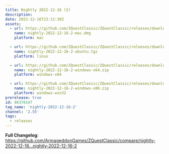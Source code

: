 ```yaml
---
title: Nightly 2022-12-16 (2)
description: 
date: 2022-12-16T23:12:30Z
assets: 
  - url: https://github.com/ZQuestClassic/ZQuestClassic/releases/download/nightly-2022-12-16-2/nightly-2022-12-16-2-mac.dmg
    name: nightly-2022-12-16-2-mac.dmg
    platform: mac

  - url: https://github.com/ZQuestClassic/ZQuestClassic/releases/download/nightly-2022-12-16-2/nightly-2022-12-16-2-ubuntu.tgz
    name: nightly-2022-12-16-2-ubuntu.tgz
    platform: linux

  - url: https://github.com/ZQuestClassic/ZQuestClassic/releases/download/nightly-2022-12-16-2/nightly-2022-12-16-2-windows-x64.zip
    name: nightly-2022-12-16-2-windows-x64.zip
    platform: windows-x64

  - url: https://github.com/ZQuestClassic/ZQuestClassic/releases/download/nightly-2022-12-16-2/nightly-2022-12-16-2-windows-x86.zip
    name: nightly-2022-12-16-2-windows-x86.zip
    platform: windows-win32
prerelease: true
id: 86378147
tag_name: 'nightly-2022-12-16-2'
channel: '2.55'
tags:
  - releases
---
```


**Full Changelog**: https://github.com/ArmageddonGames/ZQuestClassic/compare/nightly-2022-12-16...nightly-2022-12-16-2
